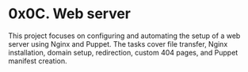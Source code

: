 # 0x0C. Web server

This project focuses on configuring and automating the setup of a web server using Nginx and Puppet. The tasks cover file transfer, Nginx installation, domain setup, redirection, custom 404 pages, and Puppet manifest creation.
